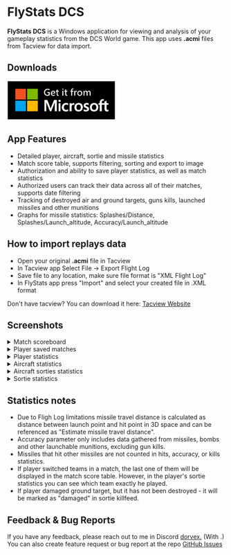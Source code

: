 
# FlyStats DCS

**FlyStats DCS** is a Windows application for viewing and analysis of your gameplay statistics from the DCS World game. This app uses **.acmi** files from Tacview for data import.

## Downloads

<a href="https://apps.microsoft.com/404/product?id=9NDXX6S70978">
  <img src="images/windows_store.png" alt="Download app" width="250">
</a>

## App Features
- Detailed player, aircraft, sortie and missile statistics
- Match score table, supports filtering, sorting and export to image
- Authorization and ability to save player statistics, as well as match statistics
- Authorized users can track their data across all of their matches, supports date filtering
- Tracking of destroyed air and ground targets, guns kills, launched missiles and other munitions
- Graphs for missile statistics: Splashes/Distance, Splashes/Launch_altitude, Accuracy/Launch_altitude

## How to import replays data
- Open your original **.acmi** file in Tacview
- In Tacview app Select File -> Export Flight Log
- Save file to any location, make sure file format is "XML Flight Log"
- In FlyStats app press "Import" and select your created file in .XML format

Don't have tacview? You can download it here: [Tacview Website](https://www.tacview.net/)

## Screenshots
<details>

<summary>Match scoreboard</summary>

![Match scoreboard](screenshots/screenshot_scoreboard.png)

</details>

<details>

<summary>Player saved matches </summary>

![Player saved matches ](screenshots/screenshot_matches.png)

</details>

<details>

<summary>Player statistics</summary>

![Player statistics](screenshots/screenshot_player.png)

</details>

<details>

<summary>Aircraft statistics</summary>

![Aircraft statistics](screenshots/screenshot_airframe.png)

</details>

<details>

<summary>Aircraft sorties statistics</summary>

![Aircraft sorties statistics](screenshots/screenshot_airframe_sorties.png)

</details>

<details>

<summary>Sortie statistics</summary>

![Sortie statistics](screenshots/screenshot_sortie.png)

</details>

## Statistics notes
- Due to Fligh Log limitations missile travel distance is calculated as distance between launch point and hit point in 3D space and can be referenced as "Estimate missile travel distance".
- Accuracy parameter only includes data gathered from missiles, bombs and other launchable munitions, excluding gun kills.
- Missiles that hit other missiles are not counted in hits, accuracy, or kills statistics.
- If player switched teams in a match, the last one of them will be displayed in the match score table. However, in the player's sortie statistics you can see which team exactly he played.
- If player damaged ground target, but it has not been destroyed - it will be marked as "damaged" in sortie killfeed.

## Feedback & Bug Reports

If you have any feedback, please reach out to me in Discord [dorvex.](https://discordapp.com/users/dorvex.) (With .)\
You can also create feature request or bug report at the repo [GitHub Issues](https://github.com/Dorvex/FlyStats-DCS-Public/issues)
